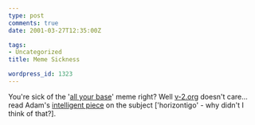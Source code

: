 ```yaml
---
type: post
comments: true
date: 2001-03-27T12:35:00Z

tags:
- Uncategorized
title: Meme Sickness

wordpress_id: 1323
---
```


You're sick of the '[all your base](http://www.planetstarseige.com/allyourbase/AYB2.swf)' meme right? Well [v-2.org](http://www.v-2.org/ayb.html) doesn't care… read Adam's [intelligent piece](http://www.v-2.org/ayb.html) on the subject ['horizontigo' - why didn't I think of that?].
